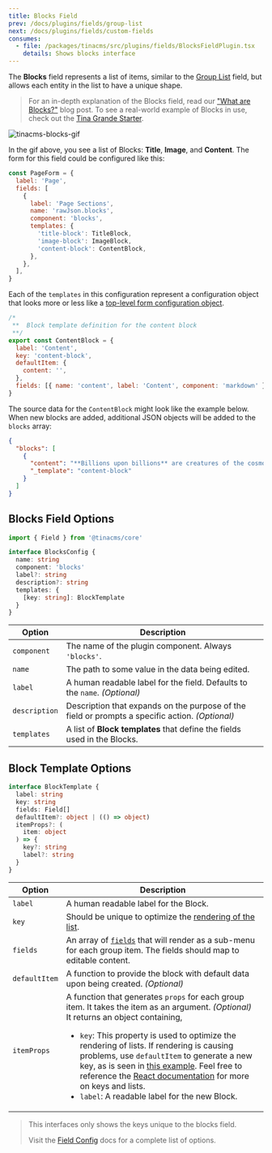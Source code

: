 ```yaml
---
title: Blocks Field
prev: /docs/plugins/fields/group-list
next: /docs/plugins/fields/custom-fields
consumes:
  - file: /packages/tinacms/src/plugins/fields/BlocksFieldPlugin.tsx
    details: Shows blocks interface
---
```


The **Blocks** field represents a list of items, similar to the [Group List](/docs/plugins/fields/group-list) field, but allows each entity in the list to have a unique shape.

> For an in-depth explanation of the Blocks field, read our ["What are Blocks?"](/blog/what-are-blocks/) blog post. To see a real-world example of Blocks in use, check out the [Tina Grande Starter](https://github.com/tinacms/tina-starter-grande).

![tinacms-blocks-gif](/gif/blocks.gif)

In the gif above, you see a list of Blocks: **Title**, **Image**, and **Content**. The form for this field could be configured like this:

```jsx
const PageForm = {
  label: 'Page',
  fields: [
    {
      label: 'Page Sections',
      name: 'rawJson.blocks',
      component: 'blocks',
      templates: {
        'title-block': TitleBlock,
        'image-block': ImageBlock,
        'content-block': ContentBlock,
      },
    },
  ],
}
```

Each of the `templates` in this configuration represent a configuration object that looks more or less like a [top-level form configuration object](/guides/gatsby/markdown/create-remark-form).

```jsx
/*
 **  Block template definition for the content block
 **/
export const ContentBlock = {
  label: 'Content',
  key: 'content-block',
  defaultItem: {
    content: '',
  },
  fields: [{ name: 'content', label: 'Content', component: 'markdown' }],
}
```

The source data for the `ContentBlock` might look like the example below. When new blocks are added, additional JSON objects will be added to the `blocks` array:

```json
{
  "blocks": [
    {
      "content": "**Billions upon billions** are creatures of the cosmos Orion's sword cosmic fugue at the edge of forever science?",
      "_template": "content-block"
    }
  ]
}
```

## Blocks Field Options

```typescript
import { Field } from '@tinacms/core'

interface BlocksConfig {
  name: string
  component: 'blocks'
  label?: string
  description?: string
  templates: {
    [key: string]: BlockTemplate
  }
}
```

| Option        | Description                                                                                     |
| ------------- | ----------------------------------------------------------------------------------------------- |
| `component`   | The name of the plugin component. Always `'blocks'`.                                            |
| `name`        | The path to some value in the data being edited.                                                |
| `label`       | A human readable label for the field. Defaults to the `name`. _(Optional)_                      |
| `description` | Description that expands on the purpose of the field or prompts a specific action. _(Optional)_ |
| `templates`   | A list of **Block templates** that define the fields used in the Blocks.                        |

## Block Template Options

```typescript
interface BlockTemplate {
  label: string
  key: string
  fields: Field[]
  defaultItem?: object | (() => object)
  itemProps?: (
    item: object
  ) => {
    key?: string
    label?: string
  }
}
```

| Option        | Description                                                                                                                                                                                                                                                                                                                                                                                                                                                                                                                                                                                 |
| ------------- | ------------------------------------------------------------------------------------------------------------------------------------------------------------------------------------------------------------------------------------------------------------------------------------------------------------------------------------------------------------------------------------------------------------------------------------------------------------------------------------------------------------------------------------------------------------------------------------------- |
| `label`       | A human readable label for the Block.                                                                                                                                                                                                                                                                                                                                                                                                                                                                                                                                                       |
| `key`         | Should be unique to optimize the [rendering of the list](https://reactjs.org/docs/lists-and-keys.html).                                                                                                                                                                                                                                                                                                                                                                                                                                                                                     |
| `fields`      | An array of [`fields`](/docs/plugins/fields) that will render as a sub-menu for each group item. The fields should map to editable content.                                                                                                                                                                                                                                                                                                                                                                                                                                                 |
| `defaultItem` | A function to provide the block with default data upon being created. _(Optional)_                                                                                                                                                                                                                                                                                                                                                                                                                                                                                                          |
| `itemProps`   | A function that generates `props` for each group item. It takes the item as an argument. _(Optional)_ <br> It returns an object containing, <ul> <li>`key`: This property is used to optimize the rendering of lists. If rendering is causing problems, use `defaultItem` to generate a new key, as is seen in [this example](http://tinacms.org/docs/plugins/fields/group-list#definition). Feel free to reference the [React documentation](https://reactjs.org/docs/lists-and-keys.html) for more on keys and lists. </li> <li> `label`: A readable label for the new Block. </li> </ul> |

> This interfaces only shows the keys unique to the blocks field.
>
> Visit the [Field Config](/docs/plugins/fields) docs for a complete list of options.
